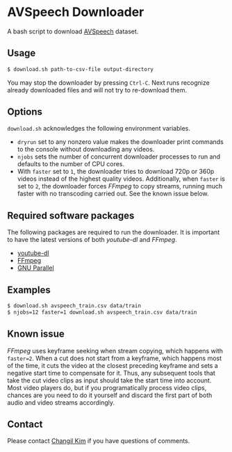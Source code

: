 # AVSpeech Downloader
A bash script to download [AVSpeech](https://looking-to-listen.github.io/avspeech/) dataset.

## Usage
```bash
$ download.sh path-to-csv-file output-directory
```
You may stop the downloader by pressing `Ctrl-C`. Next runs recognize already downloaded files and will not try to re-download them.

## Options
`download.sh` acknowledges the following environment variables.
* `dryrun` set to any nonzero value makes the downloader print commands to the console without downloading any videos.
* `njobs` sets the number of concurrent downloader processes to run and defaults to the number of CPU cores.
* With `faster` set to `1`, the downloader tries to download 720p or 360p videos instead of the highest quality videos. Additionally, when `faster` is set to `2`, the downloader forces _FFmpeg_ to copy streams, running much faster with no transcoding carried out. See the known issue below.

## Required software packages
The following packages are required to run the downloader. It is important to have the latest versions of both _youtube-dl_ and _FFmpeg_.
* [youtube-dl](https://rg3.github.io/youtube-dl/)
* [FFmpeg](https://www.ffmpeg.org/)
* [GNU Parallel](https://www.gnu.org/software/parallel/)

## Examples
```bash
$ download.sh avspeech_train.csv data/train
$ njobs=12 faster=1 download.sh avspeech_train.csv data/train
```

## Known issue
_FFmpeg_ uses keyframe seeking when stream copying, which happens with `faster=2`. When a cut does not start from a keyframe, which happens most of the time, it cuts the video at the closest preceding keyframe and sets a negative start time to compensate for it. Thus, any subsequent tools that take the cut video clips as input should take the start time into account. Most video players do, but if you programatically process video clips, chances are you need to do it yourself and discard the first part of both audio and video streams accordingly.

## Contact
Please contact [Changil Kim](mailto:changil@csail.mit.edu) if you have questions of comments.
